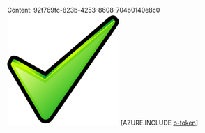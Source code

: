 Content: 92f769fc-823b-4253-8608-704b0140e8c0![image](e4beca9a-a0c8-44a0-b71f-80d74796da99.png)
[AZURE.INCLUDE [b-token](10590907-d78b-4752-b233-3d9e7309f7e4.md)]
